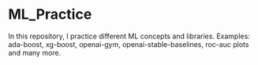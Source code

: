 # ML_Practice
In this repository, I practice different ML concepts and libraries.
Examples: ada-boost, xg-boost, openai-gym, openai-stable-baselines, roc-auc plots and many more.
